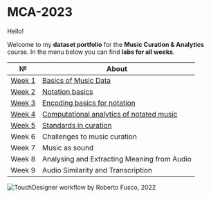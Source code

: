 # MCA-2023

Hello! 

Welcome to my **dataset portfolio** for the **Music Curation & Analytics** course. In the menu below you can find **labs for all weeks**. 



| №| About |
| ------ | ------ |
| [Week 1](https://github.com/user0disconnect/MCA-2023/blob/f5249380c4dc99a79550471142344b45d28afe16/week1.md) |  [Basics of Music Data](https://github.com/user0disconnect/MCA-2023/blob/f5249380c4dc99a79550471142344b45d28afe16/week1.md)|
| [Week 2](https://github.com/user0disconnect/MCA-2023/blob/84aadadf81b6cdac66c15efa1fe71b92e0cc3471/week2.md) |  [Notation basics](https://github.com/user0disconnect/MCA-2023/blob/84aadadf81b6cdac66c15efa1fe71b92e0cc3471/week2.md) |
| [Week 3](https://github.com/user0disconnect/MCA-2023/blob/ee0a81768de6f4cd35a9a8970071dbb39529568f/week3.md) | [Encoding basics for notation](https://github.com/user0disconnect/MCA-2023/blob/ee0a81768de6f4cd35a9a8970071dbb39529568f/week3.md) | 
| [Week 4](https://github.com/user0disconnect/MCA-2023/blob/ee0a81768de6f4cd35a9a8970071dbb39529568f/week4.md) |  [Computational analytics of notated music](https://github.com/user0disconnect/MCA-2023/blob/ee0a81768de6f4cd35a9a8970071dbb39529568f/week4.md) |
| [Week 5](https://github.com/user0disconnect/MCA-2023/blob/ee0a81768de6f4cd35a9a8970071dbb39529568f/week5.md) |  [Standards in curation](https://github.com/user0disconnect/MCA-2023/blob/ee0a81768de6f4cd35a9a8970071dbb39529568f/week5.md) |
| Week 6 |  Challenges to music curation |
| Week 7 |  Music as sound |
| Week 8 |  Analysing and Extracting Meaning from Audio |
| Week 9 |  Audio Similarity and Transcription |

![TouchDesigner workflow by Roberto Fusco, 2022](https://github.com/user0disconnect/MCA-2023/blob/27035dd119c0f0ac3c5b670d8ee4f7c440a729fd/TDMovieOut.2.gif)

